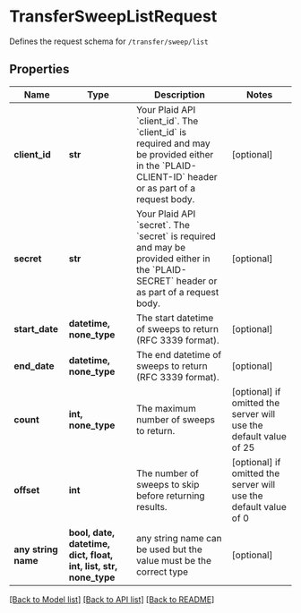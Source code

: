# TransferSweepListRequest

Defines the request schema for `/transfer/sweep/list`

## Properties
Name | Type | Description | Notes
------------ | ------------- | ------------- | -------------
**client_id** | **str** | Your Plaid API &#x60;client_id&#x60;. The &#x60;client_id&#x60; is required and may be provided either in the &#x60;PLAID-CLIENT-ID&#x60; header or as part of a request body. | [optional] 
**secret** | **str** | Your Plaid API &#x60;secret&#x60;. The &#x60;secret&#x60; is required and may be provided either in the &#x60;PLAID-SECRET&#x60; header or as part of a request body. | [optional] 
**start_date** | **datetime, none_type** | The start datetime of sweeps to return (RFC 3339 format). | [optional] 
**end_date** | **datetime, none_type** | The end datetime of sweeps to return (RFC 3339 format). | [optional] 
**count** | **int, none_type** | The maximum number of sweeps to return. | [optional]  if omitted the server will use the default value of 25
**offset** | **int** | The number of sweeps to skip before returning results. | [optional]  if omitted the server will use the default value of 0
**any string name** | **bool, date, datetime, dict, float, int, list, str, none_type** | any string name can be used but the value must be the correct type | [optional]

[[Back to Model list]](../README.md#documentation-for-models) [[Back to API list]](../README.md#documentation-for-api-endpoints) [[Back to README]](../README.md)


